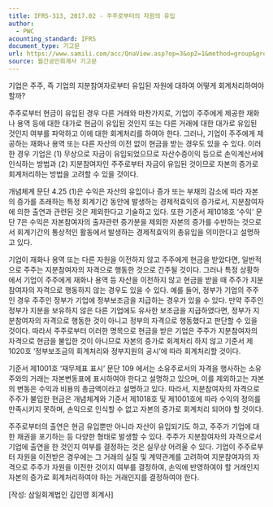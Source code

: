 ```yaml
---
title: IFRS-313, 2017.02 - 주주로부터의 자원의 유입
author:
  - PWC
acounting_standard: IFRS
document_type: 기고문
url: https://www.samili.com/acc/QnaView.asp?op=3&op2=1&method=group&group=2086-15;1&orgcode=0&searchword=&page=5&code=IFRS%2D313%3A201702
source: 월간공인회계사 기고문
---
```

기업은 주주, 즉 기업의 지분참여자로부터 유입된 자원에 대하여 어떻게 회계처리하여야 할까?

  

주주로부터 현금이 유입된 경우 다른 거래와 마찬가지로, 기업이 주주에게 제공한 재화나 용역 등에 대한 대가로 현금이 유입된 것인지 또는 다른 거래에 대한 대가로 유입된 것인지 여부를 파악하고 이에 대한 회계처리를 하여야 한다. 그러나, 기업이 주주에게 제공하는 재화나 용역 또는 다른 자산의 이전 없이 현금을 받는 경우도 있을 수 있다. 이러한 경우 기업은 (1) 무상으로 자금이 유입되었으므로 자산수증이익 등으로 손익계산서에 인식하는 방법과 (2) 지분참여자인 주주로부터 자금이 유입된 것이므로 자본의 증가로 회계처리하는 방법을 고려할 수 있을 것이다.

  

개념체계 문단 4.25 (1)은 수익은 자산의 유입이나 증가 또는 부채의 감소에 따라 자본의 증가를 초래하는 특정 회계기간 동안에 발생하는 경제적효익의 증가로서, 지분참여자에 의한 출연과 관련된 것은 제외한다고 기술하고 있다. 또한 기준서 제1018호 ‘수익’ 문단 7은 수익은 자본참여자의 출자관련 증가분을 제외한 자본의 증가를 수반하는 것으로서 회계기간의 통상적인 활동에서 발생하는 경제적효익의 총유입을 의미한다고 설명하고 있다.

  

기업이 재화나 용역 또는 다른 자원을 이전하지 않고 주주에게 현금을 받았다면, 일반적으로 주주는 지분참여자의 자격으로 행동한 것으로 간주될 것이다. 그러나 특정 상황하에서 기업이 주주에게 재화나 용역 등 자산을 이전하지 않고 현금을 받을 때 주주가 지분참여자의 자격으로 행동하지 않는 경우도 있을 수 있다. 예를 들어, 정부가 기업의 주주인 경우 주주인 정부가 기업에 정부보조금을 지급하는 경우가 있을 수 있다. 만약 주주인 정부가 지분을 보유하지 않은 다른 기업에도 유사한 보조금을 지급하였다면, 정부가 지분참여자의 자격으로 행동한 것이 아니고 정부의 자격으로 행동했다고 판단할 수 있을 것이다. 따라서 주주로부터 이러한 명목으로 현금을 받은 기업은 주주가 지분참여자의 자격으로 현금을 불입한 것이 아니므로 자본의 증가로 회계처리 하지 않고 기준서 제1020호 ‘정부보조금의 회계처리와 정부지원의 공시’에 따라 회계처리할 것이다.

  

기준서 제1001호 ‘재무제표 표시’ 문단 109 에서는 소유주로서의 자격을 행사하는 소유주와의 거래는 자본변동표에 표시하여야 한다고 설명하고 있으며, 이를 제외하고는 자본의 변동은 수익과 비용의 총금액이라고 설명하고 있다. 따라서, 지분참여자의 자격으로 주주가 불입한 현금은 개념체계와 기준서 제1018호 및 제1001호에 따라 수익의 정의를 만족시키지 못하며, 손익으로 인식할 수 없고 자본의 증가로 회계처리 되어야 할 것이다.

  

주주로부터의 출연은 현금 유입뿐만 아니라 자산이 유입되기도 하고, 주주가 기업에 대한 채권을 포기하는 등 다양한 형태로 발생할 수 있다. 주주가 지분참여자의 자격으로서 기업에 출연을 한 것인지 여부를 결정하는 것은 실무상 어려울 수 있다. 기업이 주주로부터 자원을 이전받은 경우에는 그 거래의 실질 및 계약관계를 고려하여 지분참여자의 자격으로 주주가 자원을 이전한 것이지 여부를 결정하여, 손익에 반영하여야 할 거래인지 자본의 증가로 회계처리하여야 하는 거래인지를 결정하여야 한다.

  

\[작성: 삼일회계법인 김인영 회계사\]